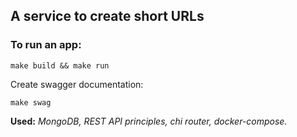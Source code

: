 ## A service to create short URLs

### To run an app:

```
make build && make run
```

Create swagger documentation:

```
make swag
```


**Used:** *MongoDB, REST API principles, chi router, docker-compose.*

